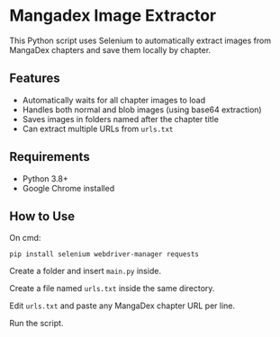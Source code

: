 # Mangadex Image Extractor
This Python script uses Selenium to automatically extract images from MangaDex chapters and save them locally by chapter.

## Features

- Automatically waits for all chapter images to load
- Handles both normal and blob images (using base64 extraction)
- Saves images in folders named after the chapter title
- Can extract multiple URLs from `urls.txt`

## Requirements

- Python 3.8+
- Google Chrome installed

## How to Use

On cmd:
```
pip install selenium webdriver-manager requests
```

Create a folder and insert ```main.py``` inside.

Create a file named ```urls.txt``` inside the same directory.

Edit ```urls.txt``` and paste any MangaDex chapter URL per line.

Run the script.
